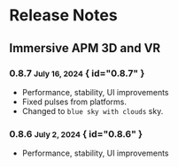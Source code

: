 # Release Notes

## Immersive APM 3D and VR

### 0.8.7 <small>July 16, 2024</small> { id="0.8.7" }

- Performance, stability, UI improvements
- Fixed pulses from platforms.
- Changed to `blue sky with clouds` sky.

### 0.8.6 <small>July 2, 2024</small> { id="0.8.6" }

- Performance, stability, UI improvements

[//]: # (GitHub Issue example - Fixed #7313: Improved tooltips mounted in sidebar when feature is disabled)
